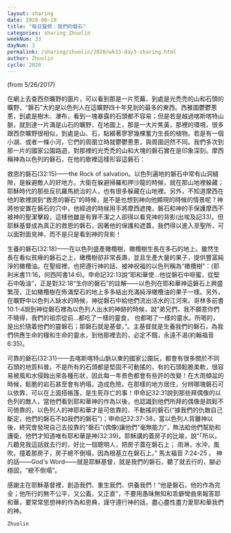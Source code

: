 ```yaml
---
layout: sharing
date: 2020-08-19
title: "每日靈修：我們的磐石"
categories: sharing Zhuolin
weekNum: 33
dayNum: 3
permalink: /sharing/zhuolin/2020/wk33-day3-sharing.html
author: Zhuolin
cycle: 2020
---
```

(from 5/26/2017)

在網上去查西奈曠野的圖片，可以看到那是一片荒蕪、到處是光禿禿的山和石頭的曠野，“磐石”大約是以色列人在這曠野四十年見到的最多的東西。西雅圖鬱鬱蔥蔥，到處是樹木、瀑布，看到一塊暴露的石頭都不容易；但是若是越過喀斯喀特山脈，就到達一片滿是山石的曠野，在地圖上，那是一大片焦黃，那裡的環境，很多跟西奈曠野很相似，到處是山、石，點綴著寥寥幾棵奮力生長的植物。若是有一個小湖、或者一條小河，它們的周圍立時就鬱鬱蔥蔥，與周圍迥然不同。我們多次到那一片的國家公園路遊，對那裡的光禿禿的山和大塊的磐石實在是印象深刻。摩西稱神為以色列的磐石，在他的歌裡這樣形容這磐石：  

救恩的磐石(32:15)——the Rock of salvation。以色列遍地的磐石中常有山洞縫隙，是躲避敵人的好地方。大衛在躲避掃羅和押沙龍的時候，就在那山地裡躲藏；耶穌時代的那些反抗羅馬統治的人，也有很多躲藏在山地裡。另外，不知道摩西在他的歌裡說到“救恩的磐石”的時候，是不是也想到神向他顯現的時候的情景呢？神將他安置在磐石的穴中，他經過的時候用手將摩西遮掩，磐石和神的手保護摩西不被神的聖潔擊殺，這樣他雖是有罪不潔之人卻得以看見神的背影(出埃及記33)。但耶穌基督成為真正的救恩的磐石，因著他的保護和遮蓋，我們得以進入至聖所，可以面對面見神，而不是只是看到神的背影！  

生養的磐石(32:18)——在以色列盛產橄欖樹，橄欖樹生長在多石的地上。雖然生長在看似貧瘠的磐石之上，橄欖樹卻非常長壽，並且生產大量的果子，提供豐富純淨的橄欖油。在聖經裡，也把遵行神的話、被神祝福的以色列稱為“橄欖樹”：(耶利米書11:16，何西阿書14:6)。申命記32:13說“耶和華使...他從磐石中咂蜜，從堅石中吸油”，正是對32:18“生你的磐石”的註解——以色列在耶和華神這磐石上興盛繁茂，正如橄欖樹在佈滿堅石的地上多多結出充滿純淨橄欖油的果子一樣。另外，在曠野中以色列人缺水的時候，神從磐石中給他們流出活水的江河來。哥林多前書10:1-4說到神從磐石裡為以色列人出水的神跡的時候，說“弟兄們，我不願意你們不曉得，我們的祖宗從前...都吃了一樣的靈食， 也都喝了一樣的靈水。所喝的，是出於隨着他們的靈磐石；那磐石就是基督。”。主基督就是生養我們的磐石，為我們供應生命的糧和生命的靈水，到他那裡去的，必定不餓，永遠不渴(約翰福音6:35)。  

可靠的磐石(32:31)——去喀斯喀特山脈以東的國家公園玩，都會有很多關於不同石頭的地質科普。不是所有的石頭都是堅固不可動搖的，有的石頭鬆脆柔軟，很容易被風和水侵蝕出來各種形狀，因此每一年景色都會有些許的改變！在大雨傾盆的時候，鬆脆的岩石甚至會有坍塌，造成危險。在那樣的地方居住，分辨哪塊磐石可以依靠，可以在上面搭帳篷，是生死存亡的事！申命記32:31說到那些拜偶像的以色列的敵人，當他們看到耶和華神的作為以後，也認識到他們所拜的偶像是疏鬆不可倚靠的，以色列人的神耶和華才是可依靠的、不動搖的磐石(“據我們的仇敵自己斷定，他們的磐石不如我們的磐石”)；申命記32:37-38，當以色列人背離神以後，終究會發現自己去投靠的“磐石”(偶像)讓他們“毫無能力”，無法給他們幫助和護衛，他們才知道唯有耶和華是神(32:39)。耶穌講的蓋房子的比喻，說“「所以，凡聽見我這話就去行的，好比一個聰明人，把房子蓋在磐石上； 雨淋，水沖，風吹，撞着那房子，房子總不倒塌，因為根基立在磐石上。” 馬太福音 7:24-25 。 神的話——God's Word——就是耶穌基督，就是我們的磐石，聽了就去行的，腳必穩固，“總不倒塌”。  

感謝主在耶穌基督裡，創造我們、重生我們、供養我們！“他是磐石，他的作為完全；他所行的無不公平，又公義，又正直”，不要用愚昧無知和乖僻彎曲來報答耶和華，要常常思想神的作為和恩典，謹守遵行神的話，盡心盡性盡力愛耶和華我們的神。  

`Zhuolin`  

